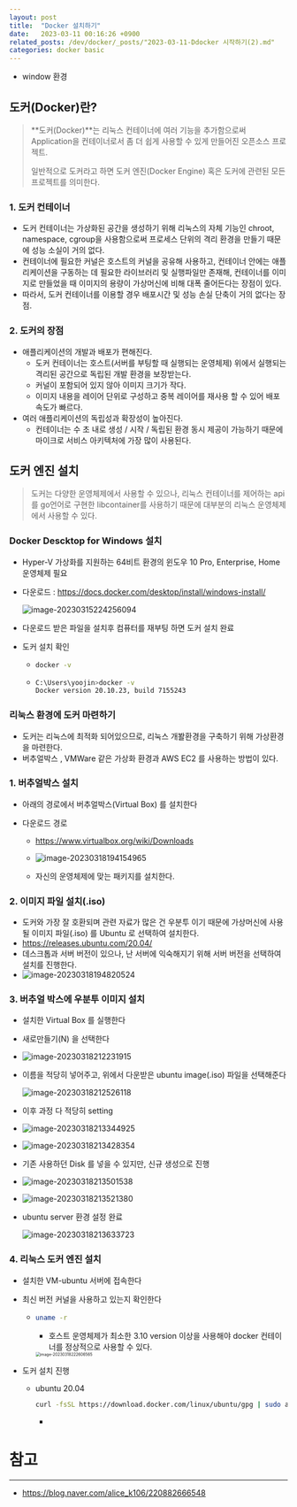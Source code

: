 ```yaml
---
layout: post
title:  "Docker 설치하기"
date:   2023-03-11 00:16:26 +0900
related_posts: /dev/docker/_posts/"2023-03-11-Ddocker 시작하기(2).md"
categories: docker basic
---
```


- window 환경

## 도커(Docker)란?

> **도커(Docker)**는 리눅스 컨테이너에 여러 기능을 추가함으로써 Application을 컨테이너로서 좀 더 쉽게 사용할 수 있게 만들어진 오픈소스 프로젝트.
>
> 일반적으로 도커라고 하면 도커 엔진(Docker Engine) 혹은 도커에 관련된 모든 프로젝트를 의미한다.

### 1. 도커 컨테이너

- 도커 컨테이너는 가상화된 공간을 생성하기 위해 리눅스의 자체 기능인 chroot, namespace, cgroup을 사용함으로써 프로세스 단위의 격리 환경을 만들기 때문에 성능 소실이 거의 없다.
- 컨테이너에 필요한 커널은 호스트의 커널을 공유해 사용하고, 컨테이너 안에는 애플리케이션을 구동하는 데 필요한 라이브러리 및 실행파일만 존재해, 컨테이너를 이미지로 만들었을 때 이미지의 용량이 가상머신에 비해 대폭 줄어든다는 장점이 있다.
- 따라서, 도커 컨테이너를 이용할 경우 배포시간 및 성능 손실 단축이 거의 없다는 장점.

### 2. 도커의 장점

- 애플리케이션의 개발과 배포가 편해진다.
  - 도커 컨테이너는 호스트(서버를 부팅할 때 실행되는 운영체제) 위에서 실행되는 격리된 공간으로 독립된 개발 환경을 보장받는다.
  - 커널이 포함되어 있지 않아 이미지 크기가 작다.
  - 이미지 내용을 레이어 단위로 구성하고 중복 레이어를 재사용 할 수 있어 배포 속도가 빠르다.
- 여러 애플리케이션의 독립성과 확장성이 높아진다.
  - 컨테이너는 수 초 내로 생성 / 시작 / 독립된 환경 동시 제공이 가능하기 때문에 마이크로 서비스 아키텍처에 가장 많이 사용된다.



## 도커 엔진 설치

> 도커는 다양한 운영체제에서 사용할 수 있으나, 리눅스 컨테이너를 제어하는 api를 go언어로 구현한 libcontainer를 사용하기 때문에 대부분의 리눅스 운영체제에서 사용할 수 있다.

### Docker Descktop for Windows 설치

- Hyper-V 가상화를 지원하는 64비트 환경의 윈도우 10 Pro, Enterprise, Home 운영체제 필요

- 다운로드 :  https://docs.docker.com/desktop/install/windows-install/

  ![image-20230315224256094](/assets/image-20230315224256094.png)

- 다운로드 받은 파일을 설치후 컴퓨터를 재부팅 하면 도커 설치 완료

- 도커 설치 확인

  - ```BASH
    docker -v
    ```

  - ```bash
    C:\Users\yoojin>docker -v
    Docker version 20.10.23, build 7155243
    ```

### 리눅스 환경에 도커 마련하기

- 도커는 리눅스에 최적화 되어있으므로, 리눅스 개봘환경을 구축하기 위해 가상환경을 마련한다.
- 버추얼박스 , VMWare 같은 가상화 환경과 AWS EC2 를 사용하는 방법이 있다.

### 1. 버추얼박스 설치

- 아래의 경로에서 버추얼박스(Virtual Box) 를 설치한다

- 다운로드 경로

  - https://www.virtualbox.org/wiki/Downloads
  - ![image-20230318194154965](/assets/image-20230318194154965.png)

  - 자신의 운영체제에 맞는 패키지를 설치한다.

### 2. 이미지 파일 설치(.iso)

- 도커와 가장 잘 호환되며 관련 자료가 많은 건 우분투 이기 때문에 가상머신에 사용될 이미지 파일(.iso) 를 Ubuntu 로 선택하여 설치한다.
- https://releases.ubuntu.com/20.04/
- 데스크톱과 서버 버전이 있으나, 난 서버에 익숙해지기 위해 서버 버전을 선택하여 설치를 진행한다.
- ![image-20230318194820524](/assets/image-20230318194820524.png)

### 3. 버추얼 박스에 우분투 이미지 설치

- 설치한 Virtual Box 를 실행한다

- 새로만들기(N) 을 선택한다

- ![image-20230318212231915](/assets/image-20230318212231915.png)

- 이름을 적당히 넣어주고, 위에서 다운받은 ubuntu image(.iso) 파일을 선택해준다

  ![image-20230318212526118](/assets/image-20230318212526118.png)

- 이후 과정 다 적당히 setting 

- ![image-20230318213344925](/assets/image-20230318213344925.png)

- ![image-20230318213428354](/assets/image-20230318213428354.png)

- 기존 사용하던 Disk 를 넣을 수 있지만, 신규 생성으로 진행

- ![image-20230318213501538](/assets/image-20230318213501538.png)

- ![image-20230318213521380](/assets/image-20230318213521380.png)

- ubuntu server 환경 설정 완료

  ![image-20230318213633723](/assets/image-20230318213633723.png)

### 4. 리눅스 도커 엔진 설치

- 설치한 VM-ubuntu 서버에 접속한다

- 최신 버전 커널을 사용하고 있는지 확인한다

  - ```bash
    uname -r
    ```

    - 호스트 운영체제가 최소한 3.10 version 이상을 사용해야 docker 컨테이너를 정상적으로 사용할 수 있다.

    <img src="./../../../assets/image-20230318222606565.png" alt="image-20230318222606565" style="zoom:50%;" />

- 도커 설치 진행

  - ubuntu 20.04

    ```bash
    curl -fsSL https://download.docker.com/linux/ubuntu/gpg | sudo apt-key-add -
    ```

    - 

# 참고

---

- https://blog.naver.com/alice_k106/220882666548
